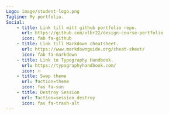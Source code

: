 ```yaml
---
Logo: image/student-logo.png
Tagline: My portfolio.
Social:
    - title: Link till mitt github portfolio repo.
      url: https://github.com/olbr22/design-course-portfolio
      icon: fab fa-github
    - title: Link till Markdown cheatsheet.
      url: https://www.markdownguide.org/cheat-sheet/
      icon: fab fa-markdown
    - title: Link to Typography Handbook.
      url: https://typographyhandbook.com/
      icon: 🔥
    - title: Swap theme
      url: ?action=theme
      icon: fas fa-sun
    - title: Destroy Session
      url: ?action=session_destroy
      icon: fas fa-trash-alt
---
```


